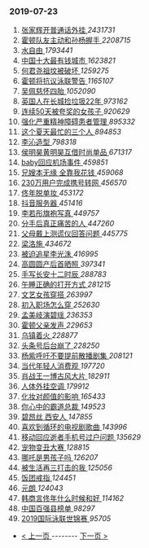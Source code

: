 ### 2019-07-23 
1. [ 张家辉开普通话外挂 ](https://s.weibo.com/weibo?q=%23%E5%BC%A0%E5%AE%B6%E8%BE%89%E5%BC%80%E6%99%AE%E9%80%9A%E8%AF%9D%E5%A4%96%E6%8C%82%23&Refer=top) *2431731*
1. [ 霍顿队友主动和孙杨握手 ](https://s.weibo.com/weibo?q=%23%E9%9C%8D%E9%A1%BF%E9%98%9F%E5%8F%8B%E4%B8%BB%E5%8A%A8%E5%92%8C%E5%AD%99%E6%9D%A8%E6%8F%A1%E6%89%8B%23&Refer=top) *2208715*
1. [ 水自由 ](https://s.weibo.com/weibo?q=%23%E6%B0%B4%E8%87%AA%E7%94%B1%23&topic_ad=1&Refer=top) *1793441*
1. [ 中国十大最有钱城市 ](https://s.weibo.com/weibo?q=%23%E4%B8%AD%E5%9B%BD%E5%8D%81%E5%A4%A7%E6%9C%80%E6%9C%89%E9%92%B1%E5%9F%8E%E5%B8%82%23&Refer=top) *1623821*
1. [ 何君尧祖坟被破坏 ](https://s.weibo.com/weibo?q=%23%E4%BD%95%E5%90%9B%E5%B0%A7%E7%A5%96%E5%9D%9F%E8%A2%AB%E7%A0%B4%E5%9D%8F%23&Refer=top) *1259275*
1. [ 霍顿将抗议泳联警告 ](https://s.weibo.com/weibo?q=%23%E9%9C%8D%E9%A1%BF%E5%B0%86%E6%8A%97%E8%AE%AE%E6%B3%B3%E8%81%94%E8%AD%A6%E5%91%8A%23&Refer=top) *1165107*
1. [ 吴佩慈怀四胎 ](https://s.weibo.com/weibo?q=%23%E5%90%B4%E4%BD%A9%E6%85%88%E6%80%80%E5%9B%9B%E8%83%8E%23&Refer=top) *1052090*
1. [ 英国人在长城捡垃圾22年 ](https://s.weibo.com/weibo?q=%23%E8%8B%B1%E5%9B%BD%E4%BA%BA%E5%9C%A8%E9%95%BF%E5%9F%8E%E6%8D%A1%E5%9E%83%E5%9C%BE22%E5%B9%B4%23&Refer=top) *973162*
1. [ 连续50天被夸奖的女孩子 ](https://s.weibo.com/weibo?q=%23%E8%BF%9E%E7%BB%AD50%E5%A4%A9%E8%A2%AB%E5%A4%B8%E5%A5%96%E7%9A%84%E5%A5%B3%E5%AD%A9%E5%AD%90%23&Refer=top) *920629*
1. [ 强化严重精神障碍患者管理 ](https://s.weibo.com/weibo?q=%23%E5%BC%BA%E5%8C%96%E4%B8%A5%E9%87%8D%E7%B2%BE%E7%A5%9E%E9%9A%9C%E7%A2%8D%E6%82%A3%E8%80%85%E7%AE%A1%E7%90%86%23&Refer=top) *895332*
1. [ 这个夏天最忙的三个人 ](https://s.weibo.com/weibo?q=%23%E8%BF%99%E4%B8%AA%E5%A4%8F%E5%A4%A9%E6%9C%80%E5%BF%99%E7%9A%84%E4%B8%89%E4%B8%AA%E4%BA%BA%23&Refer=top) *894853*
1. [ 李沁造型 ](https://s.weibo.com/weibo?q=%23%E6%9D%8E%E6%B2%81%E9%80%A0%E5%9E%8B%23&Refer=top) *798318*
1. [ 侯明昊黄明昊互借时尚单品 ](https://s.weibo.com/weibo?q=%23%E4%BE%AF%E6%98%8E%E6%98%8A%E9%BB%84%E6%98%8E%E6%98%8A%E4%BA%92%E5%80%9F%E6%97%B6%E5%B0%9A%E5%8D%95%E5%93%81%23&Refer=top) *671317*
1. [ baby回应机场事件 ](https://s.weibo.com/weibo?q=%23baby%E5%9B%9E%E5%BA%94%E6%9C%BA%E5%9C%BA%E4%BA%8B%E4%BB%B6%23&Refer=top) *459851*
1. [ 兄嫂本无缘 全靠我花钱 ](https://s.weibo.com/weibo?q=%E5%85%84%E5%AB%82%E6%9C%AC%E6%97%A0%E7%BC%98%20%E5%85%A8%E9%9D%A0%E6%88%91%E8%8A%B1%E9%92%B1&Refer=top) *459068*
1. [ 230万用户完成携号转网 ](https://s.weibo.com/weibo?q=%23230%E4%B8%87%E7%94%A8%E6%88%B7%E5%AE%8C%E6%88%90%E6%90%BA%E5%8F%B7%E8%BD%AC%E7%BD%91%23&Refer=top) *456570*
1. [ 佟年脱单妆 ](https://s.weibo.com/weibo?q=%23%E4%BD%9F%E5%B9%B4%E8%84%B1%E5%8D%95%E5%A6%86%23&Refer=top) *453172*
1. [ 抖音服务器 ](https://s.weibo.com/weibo?q=%23%E6%8A%96%E9%9F%B3%E6%9C%8D%E5%8A%A1%E5%99%A8%23&Refer=top) *451416*
1. [ 李若彤旗袍写真 ](https://s.weibo.com/weibo?q=%23%E6%9D%8E%E8%8B%A5%E5%BD%A4%E6%97%97%E8%A2%8D%E5%86%99%E7%9C%9F%23&Refer=top) *449757*
1. [ 分手后真正痛苦的人 ](https://s.weibo.com/weibo?q=%23%E5%88%86%E6%89%8B%E5%90%8E%E7%9C%9F%E6%AD%A3%E7%97%9B%E8%8B%A6%E7%9A%84%E4%BA%BA%23&Refer=top) *447260*
1. [ 父母戴上测谎仪回答问题 ](https://s.weibo.com/weibo?q=%E7%88%B6%E6%AF%8D%E6%88%B4%E4%B8%8A%E6%B5%8B%E8%B0%8E%E4%BB%AA%E5%9B%9E%E7%AD%94%E9%97%AE%E9%A2%98&Refer=top) *445775*
1. [ 梁洛施 ](https://s.weibo.com/weibo?q=%E6%A2%81%E6%B4%9B%E6%96%BD&Refer=top) *434672*
1. [ 被迫追星李光洙 ](https://s.weibo.com/weibo?q=%23%E8%A2%AB%E8%BF%AB%E8%BF%BD%E6%98%9F%E6%9D%8E%E5%85%89%E6%B4%99%23&Refer=top) *416995*
1. [ 高圆圆产后首晒照 ](https://s.weibo.com/weibo?q=%23%E9%AB%98%E5%9C%86%E5%9C%86%E4%BA%A7%E5%90%8E%E9%A6%96%E6%99%92%E7%85%A7%23&Refer=top) *397341*
1. [ 手写长安十二时辰 ](https://s.weibo.com/weibo?q=%23%E6%89%8B%E5%86%99%E9%95%BF%E5%AE%89%E5%8D%81%E4%BA%8C%E6%97%B6%E8%BE%B0%23&Refer=top) *288783*
1. [ 午睡正确的打开方式 ](https://s.weibo.com/weibo?q=%23%E5%8D%88%E7%9D%A1%E6%AD%A3%E7%A1%AE%E7%9A%84%E6%89%93%E5%BC%80%E6%96%B9%E5%BC%8F%23&Refer=top) *281215*
1. [ 文艺女孩穿搭 ](https://s.weibo.com/weibo?q=%23%E6%96%87%E8%89%BA%E5%A5%B3%E5%AD%A9%E7%A9%BF%E6%90%AD%23&Refer=top) *263997*
1. [ 初入职场怎么穿 ](https://s.weibo.com/weibo?q=%23%E5%88%9D%E5%85%A5%E8%81%8C%E5%9C%BA%E6%80%8E%E4%B9%88%E7%A9%BF%23&Refer=top) *252630*
1. [ 孟美岐演碧瑶 ](https://s.weibo.com/weibo?q=%23%E5%AD%9F%E7%BE%8E%E5%B2%90%E6%BC%94%E7%A2%A7%E7%91%B6%23&Refer=top) *236353*
1. [ 霍顿父亲发声 ](https://s.weibo.com/weibo?q=%23%E9%9C%8D%E9%A1%BF%E7%88%B6%E4%BA%B2%E5%8F%91%E5%A3%B0%23&Refer=top) *229653*
1. [ 乌镇着火 ](https://s.weibo.com/weibo?q=%23%E4%B9%8C%E9%95%87%E7%9D%80%E7%81%AB%23&Refer=top) *228877*
1. [ 头条号后台崩了 ](https://s.weibo.com/weibo?q=%E5%A4%B4%E6%9D%A1%E5%8F%B7%E5%90%8E%E5%8F%B0%E5%B4%A9%E4%BA%86&Refer=top) *228250*
1. [ 杨紫呼吁不要提前散播剧集 ](https://s.weibo.com/weibo?q=%23%E6%9D%A8%E7%B4%AB%E5%91%BC%E5%90%81%E4%B8%8D%E8%A6%81%E6%8F%90%E5%89%8D%E6%95%A3%E6%92%AD%E5%89%A7%E9%9B%86%23&Refer=top) *208121*
1. [ 当代年轻人消费观 ](https://s.weibo.com/weibo?q=%23%E5%BD%93%E4%BB%A3%E5%B9%B4%E8%BD%BB%E4%BA%BA%E6%B6%88%E8%B4%B9%E8%A7%82%23&Refer=top) *197720*
1. [ 肖战王一博古风大片 ](https://s.weibo.com/weibo?q=%23%E8%82%96%E6%88%98%E7%8E%8B%E4%B8%80%E5%8D%9A%E5%8F%A4%E9%A3%8E%E5%A4%A7%E7%89%87%23&Refer=top) *182911*
1. [ 人体外挂空调 ](https://s.weibo.com/weibo?q=%E4%BA%BA%E4%BD%93%E5%A4%96%E6%8C%82%E7%A9%BA%E8%B0%83&Refer=top) *179912*
1. [ 化妆对颜值的影响 ](https://s.weibo.com/weibo?q=%23%E5%8C%96%E5%A6%86%E5%AF%B9%E9%A2%9C%E5%80%BC%E7%9A%84%E5%BD%B1%E5%93%8D%23&Refer=top) *165433*
1. [ 你心中的霸道总裁 ](https://s.weibo.com/weibo?q=%23%E4%BD%A0%E5%BF%83%E4%B8%AD%E7%9A%84%E9%9C%B8%E9%81%93%E6%80%BB%E8%A3%81%23&Refer=top) *149523*
1. [ 碧昂丝 西安人 ](https://s.weibo.com/weibo?q=%E7%A2%A7%E6%98%82%E4%B8%9D%20%E8%A5%BF%E5%AE%89%E4%BA%BA&Refer=top) *147855*
1. [ 喜欢到循环的电视剧歌曲 ](https://s.weibo.com/weibo?q=%23%E5%96%9C%E6%AC%A2%E5%88%B0%E5%BE%AA%E7%8E%AF%E7%9A%84%E7%94%B5%E8%A7%86%E5%89%A7%E6%AD%8C%E6%9B%B2%23&Refer=top) *143996*
1. [ 移动回应逝者手机号过户问题 ](https://s.weibo.com/weibo?q=%E7%A7%BB%E5%8A%A8%E5%9B%9E%E5%BA%94%E9%80%9D%E8%80%85%E6%89%8B%E6%9C%BA%E5%8F%B7%E8%BF%87%E6%88%B7%E9%97%AE%E9%A2%98&Refer=top) *135629*
1. [ 宠物变丑大赛 ](https://s.weibo.com/weibo?q=%23%E5%AE%A0%E7%89%A9%E5%8F%98%E4%B8%91%E5%A4%A7%E8%B5%9B%23&Refer=top) *128815*
1. [ 哪吒是男孩子吗 ](https://s.weibo.com/weibo?q=%23%E5%93%AA%E5%90%92%E6%98%AF%E7%94%B7%E5%AD%A9%E5%AD%90%E5%90%97%23&Refer=top) *126207*
1. [ 被生活再三打击的我 ](https://s.weibo.com/weibo?q=%E8%A2%AB%E7%94%9F%E6%B4%BB%E5%86%8D%E4%B8%89%E6%89%93%E5%87%BB%E7%9A%84%E6%88%91&Refer=top) *125056*
1. [ 饭团戒指 ](https://s.weibo.com/weibo?q=%23%E9%A5%AD%E5%9B%A2%E6%88%92%E6%8C%87%23&Refer=top) *124451*
1. [ 元朗 ](https://s.weibo.com/weibo?q=%23%E5%85%83%E6%9C%97%23&Refer=top) *124043*
1. [ 韩商言佟年什么时候和好 ](https://s.weibo.com/weibo?q=%23%E9%9F%A9%E5%95%86%E8%A8%80%E4%BD%9F%E5%B9%B4%E4%BB%80%E4%B9%88%E6%97%B6%E5%80%99%E5%92%8C%E5%A5%BD%23&Refer=top) *114162*
1. [ 中国百强县榜单 ](https://s.weibo.com/weibo?q=%E4%B8%AD%E5%9B%BD%E7%99%BE%E5%BC%BA%E5%8E%BF%E6%A6%9C%E5%8D%95&Refer=top) *98297*
1. [ 2019国际泳联世锦赛 ](https://s.weibo.com/weibo?q=%232019%E5%9B%BD%E9%99%85%E6%B3%B3%E8%81%94%E4%B8%96%E9%94%A6%E8%B5%9B%23&Refer=top) *95705* 

- [ < 上一页 ](https://github.com/able8/weibo-hot-record/blob/master/2019-07-22.md) -------- [ 下一页 > ](https://github.com/able8/weibo-hot-record/blob/master/2019-07-24.md)